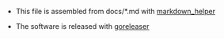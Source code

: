 
* This file is assembled from docs/*.md with [markdown_helper](https://github.com/BurdetteLamar/markdown_helper)

* The software is released with [goreleaser](https://goreleaser.com/)
